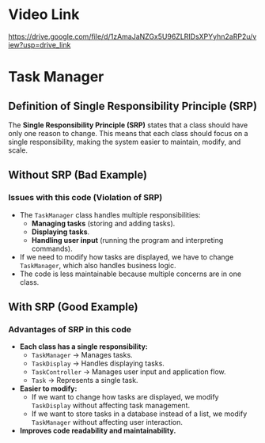 # Video Link
https://drive.google.com/file/d/1zAmaJaNZGx5U96ZLRIDsXPYyhn2aRP2u/view?usp=drive_link

# Task Manager

## Definition of Single Responsibility Principle (SRP)

The **Single Responsibility Principle (SRP)** states that a class should have only one reason to change. This means that each class should focus on a single responsibility, making the system easier to maintain, modify, and scale.

## Without SRP (Bad Example)

### Issues with this code (Violation of SRP)

- The `TaskManager` class handles multiple responsibilities:
  - **Managing tasks** (storing and adding tasks).
  - **Displaying tasks**.
  - **Handling user input** (running the program and interpreting commands).
- If we need to modify how tasks are displayed, we have to change `TaskManager`, which also handles business logic.
- The code is less maintainable because multiple concerns are in one class.

## With SRP (Good Example)

### Advantages of SRP in this code

- **Each class has a single responsibility:**
  - `TaskManager` → Manages tasks.
  - `TaskDisplay` → Handles displaying tasks.
  - `TaskController` → Manages user input and application flow.
  - `Task` → Represents a single task.
- **Easier to modify:**
  - If we want to change how tasks are displayed, we modify `TaskDisplay` without affecting task management.
  - If we want to store tasks in a database instead of a list, we modify `TaskManager` without affecting user interaction.
- **Improves code readability and maintainability.**
